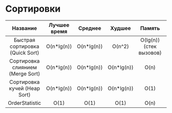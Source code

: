 # Сортировки 

|              Название              | Лучшее время |   Среднее  |    Худшее    |          Память         | Устойчивость |
|:----------------------------------:|:------------:|:----------:|:------------:|:-----------------------:|:------------:|
|  Быстрая  сортировка (Quick Sort)  |  O(n*lg(n))  | O(n*lg(n)) |    O(n^2)    | O(lg(n)) (стек вызовов) |      Нет     |
| Сортировка  слиянием  (Merge Sort) |  O(n*lg(n))  | O(n*lg(n)) |  O(n*lg(n))  |           O(n)          |      Да      |
|   Сортировка  кучей  (Heap Sort)   |  O(n*lg(n))  | O(n*lg(n)) |  O(n*lg(n))  |           O(1)          |      Нет     |
|           OrderStatistic           |     O(1)     |    O(1)    |     O(1)     |           O(n)          |      Нет     |
